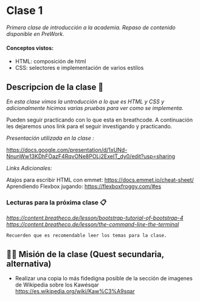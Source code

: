 # Clase 1

_Primera clase de introducción a la academia. Repaso de contenido disponible en PreWork._
#### Conceptos vistos:
- HTML: composición de html
- CSS: selectores e implementación de varios estilos
## Descripcion de la clase 🚀

_En esta clase vimos la untroducción a lo que es HTML y CSS y adicionalmente hicimos varias pruebas para ver como se implementa._

Pueden seguir practicando con lo que esta en breathcode.
A continuación les dejaremos unos link para el seguir investigando y practicando.

_Presentación utilizada en la clase :_

https://docs.google.com/presentation/d/1xUNd-NnunWw13KDhFOazF4RqvONe8POLj2ExeIT_dy0/edit?usp=sharing

_Links Adicionales:_

Atajos para escribir HTML con emmet: https://docs.emmet.io/cheat-sheet/
Aprendiendo Flexbox jugando: https://flexboxfroggy.com/#es


### Lecturas para la próxima clase 📋

_https://content.breatheco.de/lesson/bootstrap-tutorial-of-bootstrap-4_
_https://content.breatheco.de/lesson/the-command-line-the-terminal_

```
Recuerden que es recomendable leer los temas para la clase.
```

<!-- ### Installation 🔧

#### Create a new repository on the command line
echo "# soloparaprobar" >> README.md
git init
git add README.md
git commit -m "first commit"
git branch -M main
git remote add origin https://github.com/freddyloboq/soloparaprobar.git
git push -u origin main

#### …or push an existing repository from the command line
git remote add origin https://github.com/freddyloboq/soloparaprobar.git
git branch -M main
git push -u origin main -->

 ## 👩‍🚀 Misión de la clase (Quest secundaria, alternativa)
 - Realizar una copia lo más fidedigna posible de la sección de imagenes de Wikipedia sobre los Kawésqar
https://es.wikipedia.org/wiki/Kaw%C3%A9sqar
